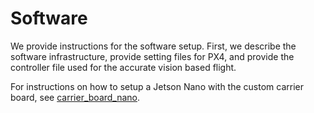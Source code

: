 # Software

We provide instructions for the software setup. First, we describe the software infrastructure, provide setting files for PX4, and provide the controller file used for the accurate vision based flight.

For instructions on how to setup a Jetson Nano with the custom carrier board, see [carrier_board_nano](./carrier_board_nano/).